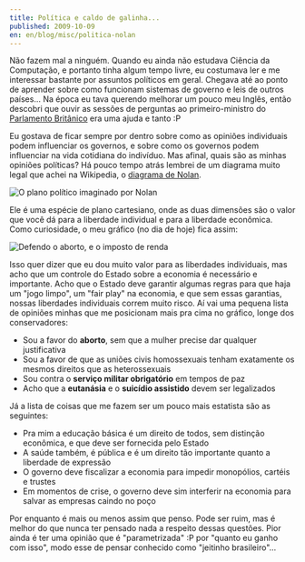 ```yaml
---
title: Política e caldo de galinha...
published: 2009-10-09
en: en/blog/misc/politica-nolan
---
```


Não fazem mal a ninguém.
Quando eu ainda não estudava Ciência da Computação, e portanto tinha algum tempo livre, eu costumava ler e me interessar bastante por assuntos políticos em geral.
Chegava até ao ponto de aprender sobre como funcionam sistemas de governo e leis de outros países...
Na época eu tava querendo melhorar um pouco meu Inglês, então descobri que ouvir as sessões de perguntas ao primeiro-ministro do [Parlamento Britânico][1] era uma ajuda e tanto :P

Eu gostava de ficar sempre por dentro sobre como as opiniões individuais podem influenciar os governos, e sobre como os governos podem influenciar na vida cotidiana do indivíduo.
Mas afinal, quais são as minhas opiniões políticas?
Há pouco tempo atrás lembrei de um diagrama muito legal que achei na Wikipedia, o [diagrama de Nolan][2].

![O plano político imaginado por Nolan](/files/imgs/2009-10_Nolan-chart.png)

<!--more-->

Ele é uma espécie de plano cartesiano, onde as duas dimensões são o valor que você dá para a liberdade individual e para a liberdade econômica. Como curiosidade, o meu gráfico (no dia de hoje) fica assim:

![Defendo o aborto, e o imposto de renda](/files/imgs/2009-10_my-Nolan-chart.png)

Isso quer dizer que eu dou muito valor para as liberdades individuais, mas acho que um controle do Estado sobre a economia é necessário e importante.
Acho que o Estado deve garantir algumas regras para que haja um "jogo limpo", um "fair play" na economia, e que sem essas garantias, nossas liberdades individuais correm muito risco.
Aí vai uma pequena lista de opiniões minhas que me posicionam mais pra cima no gráfico, longe dos conservadores:

  * Sou a favor do **aborto**, sem que a mulher precise dar qualquer justificativa
  * Sou a favor de que as uniões civis homossexuais tenham exatamente os mesmos direitos que as heterossexuais
  * Sou contra o **serviço militar obrigatório** em tempos de paz
  * Acho que a **eutanásia** e o **suicídio assistido** devem ser legalizados

Já a lista de coisas que me fazem ser um pouco mais estatista são as seguintes:

  * Pra mim a educação básica é um direito de todos, sem distinção econômica, e que deve ser fornecida pelo Estado
  * A saúde também, é pública e é um direito tão importante quanto a liberdade de expressão
  * O governo deve fiscalizar a economia para impedir monopólios, cartéis e trustes
  * Em momentos de crise, o governo deve sim interferir na economia para salvar as empresas caindo no poço

Por enquanto é mais ou menos assim que penso.
Pode ser ruim, mas é melhor do que nunca ter pensado nada a respeito dessas questões.
Pior ainda é ter uma opinião que é "parametrizada" :P por "quanto eu ganho com isso", modo esse de pensar conhecido como "jeitinho brasileiro"...

[1]: <http://www.parliament.uk/>
[2]: <http://en.wikipedia.org/wiki/Nolan_Chart>
